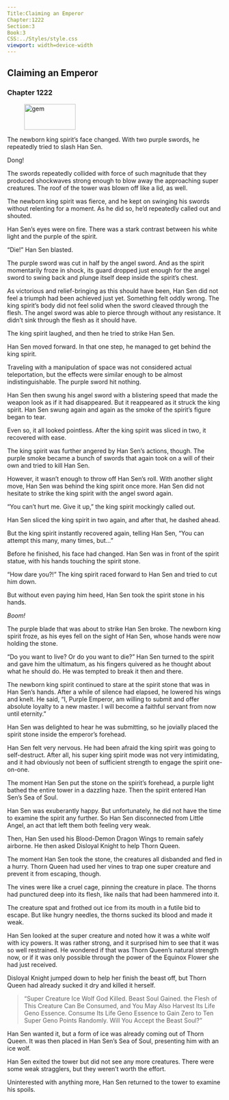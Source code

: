 ```yaml
---
Title:Claiming an Emperor 
Chapter:1222 
Section:3 
Book:3 
CSS:../Styles/style.css 
viewport: width=device-width
---
```

  
## Claiming an Emperor
### Chapter 1222
  
<figure>
	<img src="../Images/gem.gif" alt="gem" id="gem" width="120" height="60" />
</figure>
  

  
The newborn king spirit’s face changed. With two purple swords, he repeatedly tried to slash Han Sen.

Dong!

The swords repeatedly collided with force of such magnitude that they produced shockwaves strong enough to blow away the approaching super creatures. The roof of the tower was blown off like a lid, as well.

The newborn king spirit was fierce, and he kept on swinging his swords without relenting for a moment. As he did so, he’d repeatedly called out and shouted.

Han Sen’s eyes were on fire. There was a stark contrast between his white light and the purple of the spirit.

“Die!” Han Sen blasted.

The purple sword was cut in half by the angel sword. And as the spirit momentarily froze in shock, its guard dropped just enough for the angel sword to swing back and plunge itself deep inside the spirit’s chest.

As victorious and relief-bringing as this should have been, Han Sen did not feel a triumph had been achieved just yet. Something felt oddly wrong. The king spirit’s body did not feel solid when the sword cleaved through the flesh. The angel sword was able to pierce through without any resistance. It didn’t sink through the flesh as it should have.

The king spirit laughed, and then he tried to strike Han Sen.

Han Sen moved forward. In that one step, he managed to get behind the king spirit.

Traveling with a manipulation of space was not considered actual teleportation, but the effects were similar enough to be almost indistinguishable. The purple sword hit nothing.

Han Sen then swung his angel sword with a blistering speed that made the weapon look as if it had disappeared. But it reappeared as it struck the king spirit. Han Sen swung again and again as the smoke of the spirit’s figure began to tear.

Even so, it all looked pointless. After the king spirit was sliced in two, it recovered with ease.

The king spirit was further angered by Han Sen’s actions, though. The purple smoke became a bunch of swords that again took on a will of their own and tried to kill Han Sen.

However, it wasn’t enough to throw off Han Sen’s roll. With another slight move, Han Sen was behind the king spirit once more. Han Sen did not hesitate to strike the king spirit with the angel sword again.

“You can’t hurt me. Give it up,” the king spirit mockingly called out.

Han Sen sliced the king spirit in two again, and after that, he dashed ahead.

But the king spirit instantly recovered again, telling Han Sen, “You can attempt this many, many times, but…”

Before he finished, his face had changed. Han Sen was in front of the spirit statue, with his hands touching the spirit stone.

“How dare you?!” The king spirit raced forward to Han Sen and tried to cut him down.

But without even paying him heed, Han Sen took the spirit stone in his hands.

*Boom!*

The purple blade that was about to strike Han Sen broke. The newborn king spirit froze, as his eyes fell on the sight of Han Sen, whose hands were now holding the stone.

“Do you want to live? Or do you want to die?” Han Sen turned to the spirit and gave him the ultimatum, as his fingers quivered as he thought about what he should do. He was tempted to break it then and there.

The newborn king spirit continued to stare at the spirit stone that was in Han Sen’s hands. After a while of silence had elapsed, he lowered his wings and knelt. He said, “I, Purple Emperor, am willing to submit and offer absolute loyalty to a new master. I will become a faithful servant from now until eternity.”

Han Sen was delighted to hear he was submitting, so he jovially placed the spirit stone inside the emperor’s forehead.

Han Sen felt very nervous. He had been afraid the king spirit was going to self-destruct. After all, his super king spirit mode was not very intimidating, and it had obviously not been of sufficient strength to engage the spirit one-on-one.

The moment Han Sen put the stone on the spirit’s forehead, a purple light bathed the entire tower in a dazzling haze. Then the spirit entered Han Sen’s Sea of Soul.

Han Sen was exuberantly happy. But unfortunately, he did not have the time to examine the spirit any further. So Han Sen disconnected from Little Angel, an act that left them both feeling very weak.

Then, Han Sen used his Blood-Demon Dragon Wings to remain safely airborne. He then asked Disloyal Knight to help Thorn Queen.

The moment Han Sen took the stone, the creatures all disbanded and fled in a hurry. Thorn Queen had used her vines to trap one super creature and prevent it from escaping, though.

The vines were like a cruel cage, pinning the creature in place. The thorns had punctured deep into its flesh, like nails that had been hammered into it.

The creature spat and frothed out ice from its mouth in a futile bid to escape. But like hungry needles, the thorns sucked its blood and made it weak.

Han Sen looked at the super creature and noted how it was a white wolf with icy powers. It was rather strong, and it surprised him to see that it was so well restrained. He wondered if that was Thorn Queen’s natural strength now, or if it was only possible through the power of the Equinox Flower she had just received.

Disloyal Knight jumped down to help her finish the beast off, but Thorn Queen had already sucked it dry and killed it herself.

> “Super Creature Ice Wolf God Killed. Beast Soul Gained. the Flesh of This Creature Can Be Consumed, and You May Also Harvest Its Life Geno Essence. Consume Its Life Geno Essence to Gain Zero to Ten Super Geno Points Randomly. Will You Accept the Beast Soul?”

Han Sen wanted it, but a form of ice was already coming out of Thorn Queen. It was then placed in Han Sen’s Sea of Soul, presenting him with an ice wolf.

Han Sen exited the tower but did not see any more creatures. There were some weak stragglers, but they weren’t worth the effort.

Uninterested with anything more, Han Sen returned to the tower to examine his spoils.